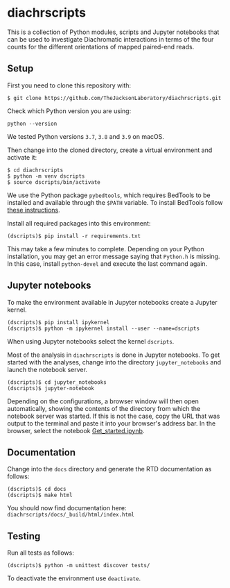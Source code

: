 # diachrscripts

This is a collection of Python modules, scripts and Jupyter notebooks that can be used to investigate
Diachromatic interactions in terms of the four counts for the different orientations of mapped paired-end reads.

## Setup

First you need to clone this repository with:
```
$ git clone https://github.com/TheJacksonLaboratory/diachrscripts.git
```

Check which Python version you are using:
```
python --version
```
We tested Python versions `3.7`, `3.8` and `3.9` on macOS.

Then change into the cloned directory, create a virtual environment and activate it:
```
$ cd diachrscripts
$ python -m venv dscripts
$ source dscripts/bin/activate
```
We use the Python package `pybedtools`,
which requires BedTools to be installed and available through the `$PATH` variable. 
To install BedTools follow
[these instructions](https://bedtools.readthedocs.io/en/latest/content/installation.html).

Install all required packages into this environment:
```
(dscripts)$ pip install -r requirements.txt
```
This may take a few minutes to complete.
Depending on your Python installation,
you may get an error message saying that `Python.h` is missing.
In this case, install `python-devel` and execute the last command again.

## Jupyter notebooks

To make the environment available in Jupyter notebooks create a Jupyter kernel.
```
(dscripts)$ pip install ipykernel
(dscripts)$ python -m ipykernel install --user --name=dscripts
```
When using Jupyter notebooks select the kernel `dscripts`.

Most of the analysis in `diachrscripts` is done in Jupyter notebooks.
To get started with the analyses, change into the directory `jupyter_notebooks` and launch the notebook server.
```
(dscripts)$ cd jupyter_notebooks
(dscripts)$ jupyter-notebook
```
Depending on the configurations, a browser window will then open automatically,
showing the contents of the directory from which the notebook server was started.
If this is not the case, copy the URL that was output to the terminal and paste it into your browser's address bar.
In the browser, select the notebook
[Get_started.ipynb](jupyter_notebooks/Get_started.ipynb).

## Documentation

Change into the `docs` directory and generate
the RTD documentation as follows:
```
(dscripts)$ cd docs
(dscripts)$ make html
```
You should now find documentation here: `diachrscripts/docs/_build/html/index.html`

## Testing

Run all tests as follows:
```
(dscripts)$ python -m unittest discover tests/
```
To deactivate the environment use `deactivate`.
